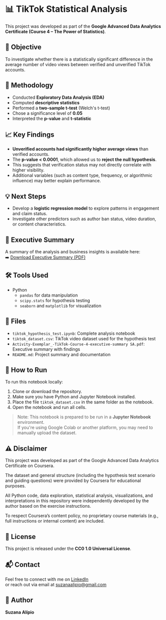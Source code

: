 # 📊 TikTok Statistical Analysis

This project was developed as part of the **Google Advanced Data Analytics Certificate (Course 4 – The Power of Statistics)**.

## 🎯 Objective

To investigate whether there is a statistically significant difference in the average number of video views between verified and unverified TikTok accounts.

## 🧪 Methodology

- Conducted **Exploratory Data Analysis (EDA)**  
- Computed **descriptive statistics**  
- Performed a **two-sample t-test** (Welch's t-test)  
- Chose a significance level of **0.05**  
- Interpreted the **p-value** and **t-statistic**  

## 📈 Key Findings

- **Unverified accounts had significantly higher average views** than verified accounts.
- The **p-value < 0.0001**, which allowed us to **reject the null hypothesis**.
- This suggests that verification status may not directly correlate with higher visibility.
- Additional variables (such as content type, frequency, or algorithmic influence) may better explain performance.

## 💡 Next Steps

- Develop a **logistic regression model** to explore patterns in engagement and claim status.
- Investigate other predictors such as author ban status, video duration, or content characteristics.

## 📑 Executive Summary

A summary of the analysis and business insights is available here:  
➡️ [Download Executive Summary (PDF)](./Activity-Exemplar_-TikTok-Course-4-executive-summary%20SA.pdf)

## 🛠️ Tools Used

- Python  
  - `pandas` for data manipulation  
  - `scipy.stats` for hypothesis testing  
  - `seaborn` and `matplotlib` for visualization  

## 📁 Files

- `tiktok_hypothesis_test.ipynb`: Complete analysis notebook  
- `tiktok_dataset.csv`: TikTok video dataset used for the hypothesis test  
- `Activity-Exemplar_-TikTok-Course-4-executive-summary SA.pdf`: Executive summary with findings  
- `README.md`: Project summary and documentation

## 📂 How to Run

To run this notebook locally:

1. Clone or download the repository.
2. Make sure you have Python and Jupyter Notebook installed.
3. Place the file `tiktok_dataset.csv` in the same folder as the notebook.
4. Open the notebook and run all cells.

> Note: This notebook is prepared to be run in a **Jupyter Notebook** environment.  
> If you're using Google Colab or another platform, you may need to manually upload the dataset.

## ⚠️ Disclaimer

This project was developed as part of the Google Advanced Data Analytics Certificate on Coursera.

The dataset and general structure (including the hypothesis test scenario and guiding questions) were provided by Coursera for educational purposes.

All Python code, data exploration, statistical analysis, visualizations, and interpretations in this repository were independently developed by the author based on the exercise instructions.

To respect Coursera’s content policy, no proprietary course materials (e.g., full instructions or internal content) are included.

## 📄 License

This project is released under the **CC0 1.0 Universal License**.

## 📬 Contact

Feel free to connect with me on [LinkedIn](https://www.linkedin.com/in/suzanaalipio)  
or reach out via email at [suzanaalipio@gmail.com](mailto:suzanaalipio@gmail.com)

## 🙋 Author

**Suzana Alípio**
